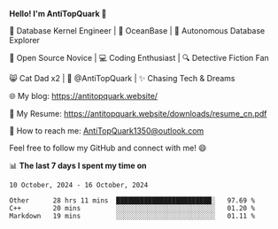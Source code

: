 
**Hello! I'm AntiTopQuark 👋**

🔧 Database Kernel Engineer | 🌊 OceanBase | 🤖 Autonomous Database Explorer

🌱 Open Source Novice | 💻 Coding Enthusiast | 🔍 Detective Fiction Fan

😸 Cat Dad x2 | 🎉 @AntiTopQuark | ✨ Chasing Tech & Dreams

🌐 My blog: https://antitopquark.website/

📄 My Resume: https://antitopquark.website/downloads/resume_cn.pdf

📧 How to reach me: AntiTopQuark1350@outlook.com

Feel free to follow my GitHub and connect with me! 😄

📊 **The last 7 days I spent my time on** 

<!--START_SECTION:waka-->
```text
10 October, 2024 - 16 October, 2024

Other      28 hrs 11 mins  ████████████████████████░   97.69 % 
C++        20 mins         ░░░░░░░░░░░░░░░░░░░░░░░░░   01.20 % 
Markdown   19 mins         ░░░░░░░░░░░░░░░░░░░░░░░░░   01.11 %
```
<!--END_SECTION:waka-->


